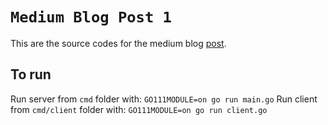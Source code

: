 # `Medium Blog Post 1`
This are the source codes for the medium blog [post](https://medium.com/@arkadybalaba/api-with-grpc-and-golang-d6aba44345a0).

## To run
Run server from `cmd` folder with: `GO111MODULE=on go run main.go`
Run client from `cmd/client` folder with: `GO111MODULE=on go run client.go`